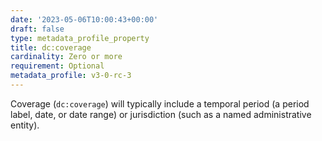```yaml
---
date: '2023-05-06T10:00:43+00:00'
draft: false
type: metadata_profile_property
title: dc:coverage
cardinality: Zero or more
requirement: Optional
metadata_profile: v3-0-rc-3
---
```


Coverage (`dc:coverage`) will typically include a temporal period (a period label, date, or date range) or jurisdiction (such as a named administrative entity).
